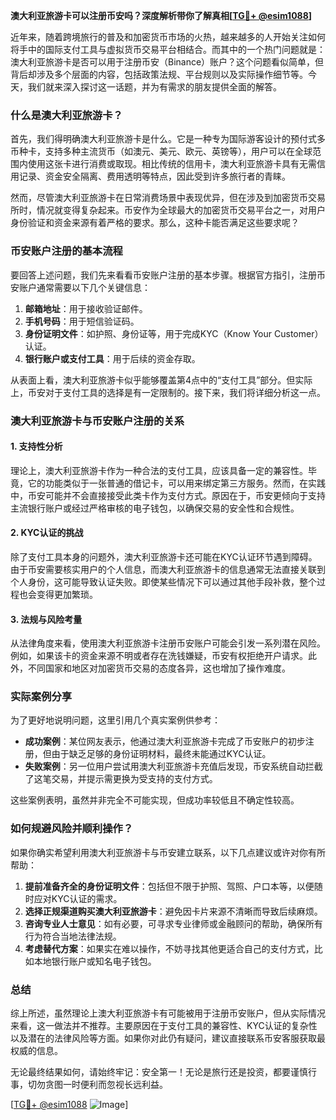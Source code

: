 **澳大利亚旅游卡可以注册币安吗？深度解析带你了解真相[[TG💪+ @esim1088](https://t.me/s/esim1088)]**

近年来，随着跨境旅行的普及和加密货币市场的火热，越来越多的人开始关注如何将手中的国际支付工具与虚拟货币交易平台相结合。而其中的一个热门问题就是：澳大利亚旅游卡是否可以用于注册币安（Binance）账户？这个问题看似简单，但背后却涉及多个层面的内容，包括政策法规、平台规则以及实际操作细节等。今天，我们就来深入探讨这一话题，并为有需求的朋友提供全面的解答。

### 什么是澳大利亚旅游卡？

首先，我们得明确澳大利亚旅游卡是什么。它是一种专为国际游客设计的预付式多币种卡，支持多种主流货币（如澳元、美元、欧元、英镑等），用户可以在全球范围内使用这张卡进行消费或取现。相比传统的信用卡，澳大利亚旅游卡具有无需信用记录、资金安全隔离、费用透明等特点，因此受到许多旅行者的青睐。

然而，尽管澳大利亚旅游卡在日常消费场景中表现优异，但在涉及到加密货币交易所时，情况就变得复杂起来。币安作为全球最大的加密货币交易平台之一，对用户身份验证和资金来源有着严格的要求。那么，这种卡能否满足这些要求呢？

### 币安账户注册的基本流程

要回答上述问题，我们先来看看币安账户注册的基本步骤。根据官方指引，注册币安账户通常需要以下几个关键信息：

1. **邮箱地址**：用于接收验证邮件。
2. **手机号码**：用于短信验证码。
3. **身份证明文件**：如护照、身份证等，用于完成KYC（Know Your Customer）认证。
4. **银行账户或支付工具**：用于后续的资金存取。

从表面上看，澳大利亚旅游卡似乎能够覆盖第4点中的“支付工具”部分。但实际上，币安对于支付工具的选择是有一定限制的。接下来，我们将详细分析这一点。

### 澳大利亚旅游卡与币安账户注册的关系

#### 1. 支持性分析

理论上，澳大利亚旅游卡作为一种合法的支付工具，应该具备一定的兼容性。毕竟，它的功能类似于一张普通的借记卡，可以用来绑定第三方服务。然而，在实践中，币安可能并不会直接接受此类卡作为支付方式。原因在于，币安更倾向于支持主流银行账户或经过严格审核的电子钱包，以确保交易的安全性和合规性。

#### 2. KYC认证的挑战

除了支付工具本身的问题外，澳大利亚旅游卡还可能在KYC认证环节遇到障碍。由于币安需要核实用户的个人信息，而澳大利亚旅游卡的信息通常无法直接关联到个人身份，这可能导致认证失败。即使某些情况下可以通过其他手段补救，整个过程也会变得更加繁琐。

#### 3. 法规与风险考量

从法律角度来看，使用澳大利亚旅游卡注册币安账户可能会引发一系列潜在风险。例如，如果该卡的资金来源不明或者存在洗钱嫌疑，币安有权拒绝开户请求。此外，不同国家和地区对加密货币交易的态度各异，这也增加了操作难度。

### 实际案例分享

为了更好地说明问题，这里引用几个真实案例供参考：

- **成功案例**：某位网友表示，他通过澳大利亚旅游卡完成了币安账户的初步注册，但由于缺乏足够的身份证明材料，最终未能通过KYC认证。
- **失败案例**：另一位用户尝试用澳大利亚旅游卡充值后发现，币安系统自动拦截了这笔交易，并提示需更换为受支持的支付方式。

这些案例表明，虽然并非完全不可能实现，但成功率较低且不确定性较高。

### 如何规避风险并顺利操作？

如果你确实希望利用澳大利亚旅游卡与币安建立联系，以下几点建议或许对你有所帮助：

1. **提前准备齐全的身份证明文件**：包括但不限于护照、驾照、户口本等，以便随时应对KYC认证的需求。
2. **选择正规渠道购买澳大利亚旅游卡**：避免因卡片来源不清晰而导致后续麻烦。
3. **咨询专业人士意见**：如有必要，可寻求专业律师或金融顾问的帮助，确保所有行为符合当地法律法规。
4. **考虑替代方案**：如果实在难以操作，不妨寻找其他更适合自己的支付方式，比如本地银行账户或知名电子钱包。

### 总结

综上所述，虽然理论上澳大利亚旅游卡有可能被用于注册币安账户，但从实际情况来看，这一做法并不推荐。主要原因在于支付工具的兼容性、KYC认证的复杂性以及潜在的法律风险等方面。如果你对此仍有疑问，建议直接联系币安客服获取最权威的信息。

无论最终结果如何，请始终牢记：安全第一！无论是旅行还是投资，都要谨慎行事，切勿贪图一时便利而忽视长远利益。

[[TG💪+ @esim1088](https://t.me/s/esim1088) ![Image](https://i.postimg.cc/4NQfJmqS/Snipaste-2025-05-13-00-14-12.png)]